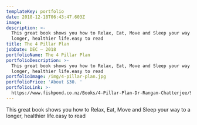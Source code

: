 ```yaml
---
templateKey: portfolio
date: 2018-12-18T06:43:47.603Z
image: 
description: >-
  This great book shows you how to Relax, Eat, Move and Sleep your way to a
  longer, healthier life.easy to read 
title: The 4 Pillar Plan
jobDate: DEC – 2018
portfolioName: The 4 Pillar Plan
portfolioDescription: >-
  This great book shows you how to Relax, Eat, Move and Sleep your way to a
  longer, healthier life.easy to read 
portfolioImage: /img/4-pillar-plan.jpg
portfolioPrice: 'About $30. '
portfolioLink: >-
  https://www.fishpond.co.nz/Books/4-Pillar-Plan-Dr-Rangan-Chatterjee/9780241303559?utm_source=googleps&utm_medium=ps&utm_campaign=NZ&gclid=Cj0KCQiAr93gBRDSARIsADvHiOpiyDfcbDeDkGJk220M9qtPqlY8rLnWlSdfsBLbdmYZdb_ohP6fmBkaAs36EALw_wcB#.XBiXzxx-OMo.email
---
```

This great book shows you how to Relax, Eat, Move and Sleep your way to a longer, healthier life.easy to read
